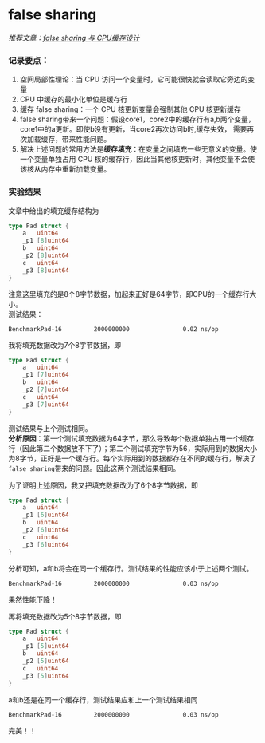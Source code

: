 # false sharing 

*推荐文章：[false sharing 与 CPU缓存设计](https://www.yuque.com/docs/share/939f249c-255a-4ba7-a58c-3ffb6eb7f782)*

### 记录要点：
1. 空间局部性理论：当 CPU 访问一个变量时，它可能很快就会读取它旁边的变量
2. CPU 中缓存的最小化单位是缓存行
3. 缓存 false sharing：一个 CPU 核更新变量会强制其他 CPU 核更新缓存
4. false sharing带来一个问题：假设core1，core2中的缓存行有a,b两个变量，core1中的a更新。即使b没有更新，当core2再次访问b时,缓存失效，
需要再次加载缓存，带来性能问题。
5. 解决上述问题的常用方法是**缓存填充**：在变量之间填充一些无意义的变量。使一个变量单独占用 CPU 核的缓存行，因此当其他核更新时，其他变量不会使该核从内存中重新加载变量。

### 实验结果
文章中给出的填充缓存结构为
```go
type Pad struct {
	a   uint64
	_p1 [8]uint64
	b   uint64
	_p2 [8]uint64
	c   uint64
	_p3 [8]uint64
}
```
注意这里填充的是8个8字节数据，加起来正好是64字节，即CPU的一个缓存行大小。  
测试结果：
```
BenchmarkPad-16         2000000000               0.02 ns/op  
```
我将填充数据改为7个8字节数据，即
```go
type Pad struct {
	a   uint64
	_p1 [7]uint64
	b   uint64
	_p2 [7]uint64
	c   uint64
	_p3 [7]uint64
}
```
测试结果与上个测试相同。  
**分析原因**：第一个测试填充数据为64字节，那么导致每个数据单独占用一个缓存行（因此第二个数据放不下了）；第二个测试填充字节为56，实际用到的数据大小为8字节，正好是一个缓存行。每个实际用到的数据都存在不同的缓存行，解决了`false sharing`带来的问题。因此这两个测试结果相同。

为了证明上述原因，我又把填充数据改为了6个8字节数据，即
```go
type Pad struct {
	a   uint64
	_p1 [6]uint64
	b   uint64
	_p2 [6]uint64
	c   uint64
	_p3 [6]uint64
}
```
分析可知，a和b将会在同一个缓存行。测试结果的性能应该小于上述两个测试。
```
BenchmarkPad-16         2000000000               0.03 ns/op
```
果然性能下降！

再将填充数据改为5个8字节数据，即
```go
type Pad struct {
	a   uint64
	_p1 [5]uint64
	b   uint64
	_p2 [5]uint64
	c   uint64
	_p3 [5]uint64
}
```
a和b还是在同一个缓存行，测试结果应和上一个测试结果相同
```
BenchmarkPad-16         2000000000               0.03 ns/op 
```
完美！！

